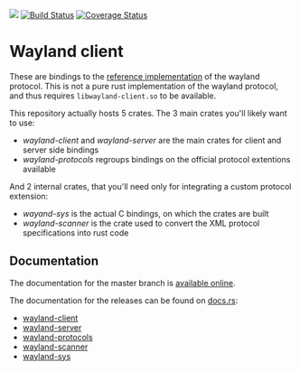 [![](http://meritbadge.herokuapp.com/wayland-client)](https://crates.io/crates/wayland-client)
[![Build Status](https://travis-ci.org/vberger/wayland-rs.svg?branch=master)](https://travis-ci.org/vberger/wayland-rs)
[![Coverage Status](https://coveralls.io/repos/github/vberger/wayland-rs/badge.svg)](https://coveralls.io/github/vberger/wayland-rs)

# Wayland client

These are bindings to the [reference implementation](http://wayland.freedesktop.org/)
of the wayland protocol. This is not a pure rust implementation of the wayland
protocol, and thus requires `libwayland-client.so` to be available.

This repository actually hosts 5 crates. The 3 main crates you'll likely want to use:

- *wayland-client* and *wayland-server* are the main crates for client and server side bindings
- *wayland-protocols* regroups bindings on the official protocol extentions available

And 2 internal crates, that you'll need only for integrating a custom protocol extension:

- *wayand-sys* is the actual C bindings, on which the crates are built
- *wayland-scanner* is the crate used to convert the XML protocol specifications into rust code

## Documentation

The documentation for the master branch is [available online](https://vberger.github.io/wayland-rs/).

The documentation for the releases can be found on [docs.rs](https://docs.rs/):

 - [wayland-client](https://docs.rs/wayland-client/)
 - [wayland-server](https://docs.rs/wayland-server/)
 - [wayland-protocols](https://docs.rs/wayland-protocols/)
 - [wayland-scanner](https://docs.rs/wayland-scanner/)
 - [wayland-sys](https://docs.rs/wayland-sys/)

